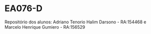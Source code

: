 # EA076-D
Repositório dos alunos: Adriano Tenorio Halim Darsono - RA:154468 e Marcelo Henrique Gumiero - RA:156529
